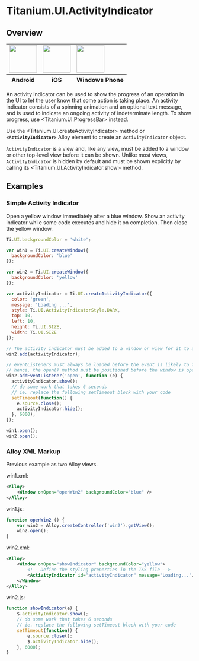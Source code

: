# Titanium.UI.ActivityIndicator

<TypeHeader/>

## Overview

<table id="platformComparison">
  <tbody>
    <tr>
      <td><img src="images/activityindicator/activityindicator_android.png" height="75" /></td>
      <td><img src="images/activityindicator/activityindicator_ios.png" height="75" /></td>
      <td><img src="images/activityindicator/activityindicator_wp.png" height="75" /></td>
    </tr>
  </tbody>
  <tfoot>
    <tr>
      <th>Android</th>
      <th>iOS</th>
      <th>Windows Phone</th>
    </tr>
  </tfoot>
</table>

An activity indicator can be used to show the progress of an operation in the UI to let the
user know that some action is taking place. An activity indicator consists of a spinning
animation and an optional text message, and is used to indicate an ongoing activity of
indeterminate length. To show progress, use <Titanium.UI.ProgressBar> instead.

Use the <Titanium.UI.createActivityIndicator> method or **`<ActivityIndicator>`** Alloy element to
create an `ActivityIndicator` object.

`ActivityIndicator` is a view and, like any view, must be added to a window or other top-level
view before it can be shown. Unlike most views, `ActivityIndicator` is hidden by
default and must be shown explicitly by calling its <Titanium.UI.ActivityIndicator.show> method.

## Examples

### Simple Activity Indicator

Open a yellow window immediately after a blue window. Show an activity indicator while
some code executes and hide it on completion. Then close the yellow window.

``` js
Ti.UI.backgroundColor = 'white';

var win1 = Ti.UI.createWindow({
  backgroundColor: 'blue'
});

var win2 = Ti.UI.createWindow({
  backgroundColor: 'yellow'
});

var activityIndicator = Ti.UI.createActivityIndicator({
  color: 'green',
  message: 'Loading ...',
  style: Ti.UI.ActivityIndicatorStyle.DARK,
  top: 10,
  left: 10,
  height: Ti.UI.SIZE,
  width: Ti.UI.SIZE
});

// The activity indicator must be added to a window or view for it to appear
win2.add(activityIndicator);

// eventListeners must always be loaded before the event is likely to fire
// hence, the open() method must be positioned before the window is opened
win2.addEventListener('open', function (e) {
  activityIndicator.show();
  // do some work that takes 6 seconds
  // ie. replace the following setTimeout block with your code
  setTimeout(function() {
    e.source.close();
    activityIndicator.hide();
  }, 6000);
});

win1.open();
win2.open();
```


### Alloy XML Markup

Previous example as two Alloy views.

win1.xml:
``` xml
<Alloy>
    <Window onOpen="openWin2" backgroundColor="blue" />
</Alloy>
```

win1.js:
``` js
function openWin2 () {
    var win2 = Alloy.createController('win2').getView();
    win2.open();
}
```

win2.xml:
``` xml
<Alloy>
    <Window onOpen="showIndicator" backgroundColor="yellow">
        <!-- Define the styling properties in the TSS file -->
        <ActivityIndicator id="activityIndicator" message="Loading..."/>
    </Window>
</Alloy>
```

win2.js:
``` js
function showIndicator(e) {
    $.activityIndicator.show();
    // do some work that takes 6 seconds
    // ie. replace the following setTimeout block with your code
    setTimeout(function() {
        e.source.close();
        $.activityIndicator.hide();
    }, 6000);
}
```


<ApiDocs/>
